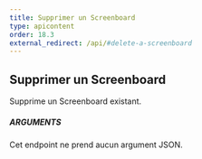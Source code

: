 ```yaml
---
title: Supprimer un Screenboard
type: apicontent
order: 18.3
external_redirect: /api/#delete-a-screenboard
---
```


## Supprimer un Screenboard
Supprime un Screenboard existant.
##### ARGUMENTS
Cet endpoint ne prend aucun argument JSON.

